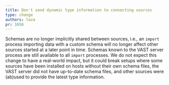 ```yaml
---
title: Don't send dynamic type information to connecting sources
type: change
authors: lava
pr: 1656
---
```


Schemas are no longer implicitly shared between sources, i.e., an `import`
process importing data with a custom schema will no longer affect other
sources started at a later point in time. Schemas known to the VAST server
process are still available to all `import` processes. We do not expect this
change to have a real-world impact, but it could break setups where some
sources have been installed on hosts without their own schema files, the
VAST server did not have up-to-date schema files, and other sources were
(ab)used to provide the latest type information.

